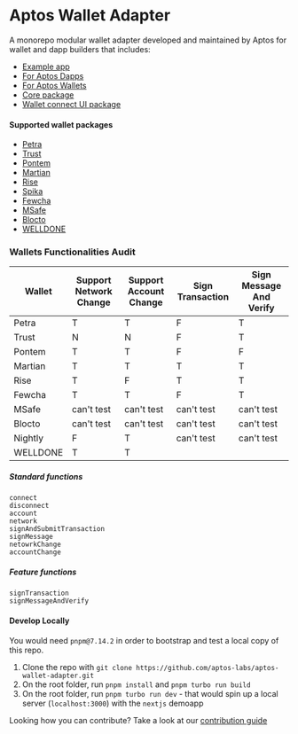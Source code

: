 # Aptos Wallet Adapter

A monorepo modular wallet adapter developed and maintained by Aptos for wallet and dapp builders that includes:

- [Example app](https://github.com/aptos-labs/aptos-wallet-adapter/tree/main/apps/nextjs-example)
- [For Aptos Dapps](https://github.com/aptos-labs/aptos-wallet-adapter/tree/main/packages/wallet-adapter-react)
- [For Aptos Wallets](https://github.com/aptos-labs/wallet-adapter-plugin-template)
- [Core package](https://github.com/aptos-labs/aptos-wallet-adapter/tree/main/packages/wallet-adapter-core)
- [Wallet connect UI package](https://github.com/aptos-labs/aptos-wallet-adapter/tree/main/packages/wallet-adapter-ant-design)

#### Supported wallet packages

- [Petra](https://www.npmjs.com/package/petra-plugin-wallet-adapter)
- [Trust](https://www.npmjs.com/package/@trustwallet/aptos-wallet-adapter)
- [Pontem](https://www.npmjs.com/package/@pontem/wallet-adapter-plugin)
- [Martian](https://www.npmjs.com/package/@martianwallet/aptos-wallet-adapter)
- [Rise](https://www.npmjs.com/package/@rise-wallet/wallet-adapter)
- [Spika](https://www.npmjs.com/package/@spika/aptos-plugin)
- [Fewcha](https://www.npmjs.com/package/fewcha-plugin-wallet-adapter)
- [MSafe](https://www.npmjs.com/package/msafe-plugin-wallet-adapter)
- [Blocto](https://www.npmjs.com/package/@blocto/aptos-wallet-adapter-plugin)
- [WELLDONE](https://www.npmjs.com/package/@welldone-studio/aptos-wallet-adapter)

### Wallets Functionalities Audit

| Wallet   | Support Network Change | Support Account Change | Sign Transaction | Sign Message And Verify |
| -------- | ---------------------- | ---------------------- | ---------------- | ----------------------- |
| Petra    | T                      | T                      | F                | T                       |
| Trust    | N                      | N                      | F                | T                       |
| Pontem   | T                      | T                      | F                | F                       |
| Martian  | T                      | T                      | T                | T                       |
| Rise     | T                      | F                      | T                | T                       |
| Fewcha   | T                      | T                      | F                | T                       |
| MSafe    | can't test             | can't test             | can't test       | can't test              |
| Blocto   | can't test             | can't test             | can't test       | can't test              |
| Nightly  | F                      | T                      | can't test       | can't test              |
| WELLDONE | T                      | T                      |

##### Standard functions

```
connect
disconnect
account
network
signAndSubmitTransaction
signMessage
netowrkChange
accountChange
```

##### Feature functions

```
signTransaction
signMessageAndVerify
```

#### Develop Locally

You would need `pnpm@7.14.2` in order to bootstrap and test a local copy of this repo.

1. Clone the repo with `git clone https://github.com/aptos-labs/aptos-wallet-adapter.git`
2. On the root folder, run `pnpm install` and `pnpm turbo run build`
3. On the root folder, run `pnpm turbo run dev` - that would spin up a local server (`localhost:3000`) with the `nextjs` demoapp

Looking how you can contribute? Take a look at our [contribution guide](./CONTRIBUTING.md)
